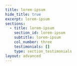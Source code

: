 ```yaml
---
title: lorem-ipsum
hide_title: true
excerpt: lorem-ipsum
sections:
  - title: lorem-ipsum
    section_id: lorem-ipsum
    subtitle: lorem-ipsum
    col_number: three
    testimonials: []
    type: section_testimonials
layout: advanced
---
```

